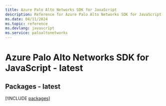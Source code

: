 ```yaml
---
title: Azure Palo Alto Networks SDK for JavaScript
description: Reference for Azure Palo Alto Networks SDK for JavaScript
ms.date: 04/11/2024
ms.topic: reference
ms.devlang: javascript
ms.service: paloaltonetworks
---
```

# Azure Palo Alto Networks SDK for JavaScript - latest
## Packages - latest
[!INCLUDE [packages](palo-alto-networks-index.md)]